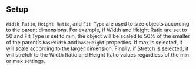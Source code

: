## Setup

`Width Ratio`, `Height Ratio`, and `Fit Type` are used to size objects according to the parent dimensions. For example, if Width and Height Ratio are set to 50 and Fit Type is set to min, the object will be scaled to 50% of the smaller of the parent’s `baseWidth` and `baseHeight` properties. If max is selected, it will scale according to the larger dimension. Finally, if Stretch is selected, it will stretch to the Width Ratio and Height Ratio values regardless of the min or max settings.